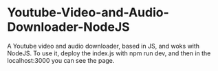# Youtube-Video-and-Audio-Downloader-NodeJS
A Youtube video and audio downloader, based in JS, and woks with NodeJS. To use it, deploy the index.js with npm run dev, and then in the localhost:3000 you can see the page.
